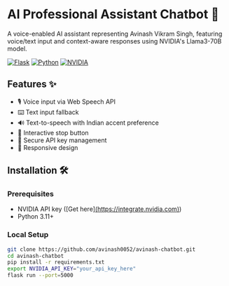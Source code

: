 # AI Professional Assistant Chatbot 🤖

A voice-enabled AI assistant representing Avinash Vikram Singh, featuring voice/text input and context-aware responses using NVIDIA's Llama3-70B model.

[![Flask](https://img.shields.io/badge/Flask-3.0.3-000000?logo=flask)](https://flask.palletsprojects.com/)
[![Python](https://img.shields.io/badge/Python-3.11+-blue?logo=python)](https://python.org)
[![NVIDIA](https://img.shields.io/badge/NVIDIA_AI-API-76B900?logo=nvidia)](https://build.nvidia.com/)


## Features ✨
- 🎙️ Voice input via Web Speech API
- ⌨️ Text input fallback
- 🔊 Text-to-speech with Indian accent preference
- 🛑 Interactive stop button
- 🔐 Secure API key management
- 📱 Responsive design

## Installation 🛠️

### Prerequisites
- NVIDIA API key ([Get here][(https://integrate.nvidia.com)](https://build.nvidia.com/))
- Python 3.11+

### Local Setup
```bash
git clone https://github.com/avinash0052/avinash-chatbot.git
cd avinash-chatbot
pip install -r requirements.txt
export NVIDIA_API_KEY="your_api_key_here"
flask run --port=5000
